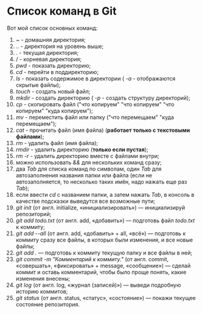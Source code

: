 # Список команд в Git

Вот мой список основных команд:

1. ~ - домашняя директория;
2. .. - директория на уровень выше;
3. . - текущая директория;
4. / - корневая директория;
5. _pwd_ - показать директорию;
6. _cd_ - перейти в поддиректорию;
7. _ls_ - показать содержимое в директории ( _-а_ - отображаются скрытые файлы);
8. _touch_ - создать новый файл;
9. _mkdir_ - создать директорию ( _-p_ - создать структуру директорий);
10. _cp_ - скопировать файл ("что копируем" "что копируем" "что копируем" "куда копируем");
11. _mv_ - переместить файл или папку ("что перемещаем" "куда перемещаем");
12. _cat_ - прочитать файл (имя файла) (__работает только с текстовыми файлами__);
13. _rm_ - удалить файл (имя файла);
14. _rmdir_ - удалить директорию (**только если пустая**);
15. _rm -r_ - удалить директорию вместе с файлами внутри;
16. можно использовать _&&_ для нескольких команд сразу;
17. два _Tab_ для списка команд по символам, один _Tab_ для автозаполнения названия папки или файла (если не автозаполняется, то несколько таких имён, надо нажать еще раз _Tab_);
18. если ввести _cd_ с названием папки, а затем нажать _Tab_, в консоль в качестве подсказки выведутся все возможные пути;
19. _git init_ (от англ. initialize, «инициализировать») — инициализируй репозиторий;
20. _git add todo.txt_ (от англ. add, «добавить») — подготовь файл _todo.txt_ к коммиту;
21. _git add --all_ (от англ. add, «добавить» + all, «всё») — подготовь к коммиту сразу все файлы, в которых были изменения, и все новые файлы;
22. _git add ._ — подготовь к коммиту текущую папку и все файлы в ней;
23. _git commit -m "Комментарий к коммиту."_ (от англ. commit, «совершать», «фиксировать» + message, «сообщение») — сделай коммит и оставь комментарий, чтобы было проще понять, какие изменения внесены;
24. _git log_ (от англ. log, «журнал (записей)») — выведи подробную историю коммитов;
25. _git status_ (от англ. status, «статус», «состояние») — покажи текущее состояние репозитория.
